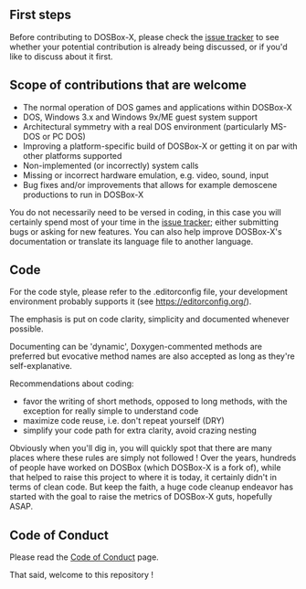 ## First steps

Before contributing to DOSBox-X, please check the [issue tracker](https://github.com/joncampbell123/dosbox-x/issues) to see whether your potential contribution is already being discussed, or if you'd like to discuss about it first.

## Scope of contributions that are welcome

- The normal operation of DOS games and applications within DOSBox-X 
- DOS, Windows 3.x and Windows 9x/ME guest system support
- Architectural symmetry with a real DOS environment (particularly MS-DOS or PC DOS)
- Improving a platform-specific build of DOSBox-X or getting it on par with other platforms supported
- Non-implemented (or incorrectly) system calls
- Missing or incorrect hardware emulation, e.g. video, sound, input
- Bug fixes and/or improvements that allows for example demoscene productions to run in DOSBox-X

You do not necessarily need to be versed in coding, in this case you will certainly spend most of your time in the [issue tracker](https://github.com/joncampbell123/dosbox-x/issues); either submitting bugs or asking for new features. You can also help improve DOSBox-X's documentation or translate its language file to another language.

## Code

For the code style, please refer to the .editorconfig file, your development environment probably supports it (see https://editorconfig.org/).

The emphasis is put on code clarity, simplicity and documented whenever possible.

Documenting can be 'dynamic', Doxygen-commented methods are preferred but evocative method names are also accepted as long as they're self-explanative.

Recommendations about coding:
- favor the writing of short methods, opposed to long methods, with the exception for really simple to understand code
- maximize code reuse, i.e. don't repeat yourself (DRY)
- simplify your code path for extra clarity, avoid crazing nesting

Obviously when you'll dig in, you will quickly spot that there are many places where these rules are simply not followed ! Over the years, hundreds of people have worked on DOSBox (which DOSBox-X is a fork of), while that helped to raise this project to where it is today, it certainly didn't in terms of clean code. But keep the faith, a huge code cleanup endeavor has started with the goal to raise the metrics of DOSBox-X guts, hopefully ASAP.

## Code of Conduct

Please read the [Code of Conduct](CODE_OF_CONDUCT.md) page.

That said, welcome to this repository !
